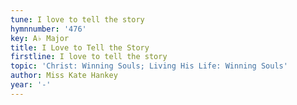 ```yaml
---
tune: I love to tell the story
hymnnumber: '476'
key: A♭ Major
title: I Love to Tell the Story
firstline: I love to tell the story
topic: 'Christ: Winning Souls; Living His Life: Winning Souls'
author: Miss Kate Hankey
year: '-'
---
```

